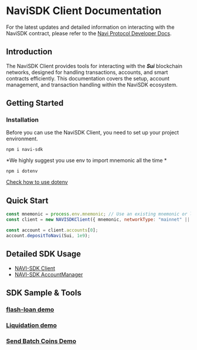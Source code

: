 # NaviSDK Client Documentation

For the latest updates and detailed information on interacting with the NaviSDK contract, please refer to the [Navi Protocol Developer Docs](https://naviprotocol.gitbook.io/navi-protocol-developer-docs/how-to-interact-with-the-contract/navi-sdk).
## Introduction

The NaviSDK Client provides tools for interacting with the ***Sui*** blockchain networks, designed for handling transactions, accounts, and smart contracts efficiently. This documentation covers the setup, account management, and transaction handling within the NaviSDK ecosystem.

## Getting Started

### Installation
Before you can use the NaviSDK Client, you need to set up your project environment.

`npm i navi-sdk`

*We highly suggest you use env to import mnemonic all the time *

`npm i dotenv` 

[Check how to use dotenv](https://github.com/motdotla/dotenv)

## Quick Start
```javascript
const mnemonic = process.env.mnemonic; // Use an existing mnemonic or leave it empty to generate a new one
const client = new NAVISDKClient({ mnemonic, networkType: "mainnet" || "your_rpc", numberOfAccounts: 5 }); 

const account = client.accounts[0];
account.depositToNavi(Sui, 1e9);
```


## Detailed SDK Usage
- [NAVI-SDK Client](./document/client.md)
- [NAVI-SDK AccountManager](./document/accountManager.md)


## SDK Sample & Tools
### [flash-loan demo](https://github.com/naviprotocol/navi-sdk/samples/flashloan-demo)


### [Liquidation demo](https://github.com/naviprotocol/navi-sdk/samples/liquidation-bot)


### [Send Batch Coins Demo](https://github.com/naviprotocol/navi-sdk/samples/batchSendCoin-demo)








